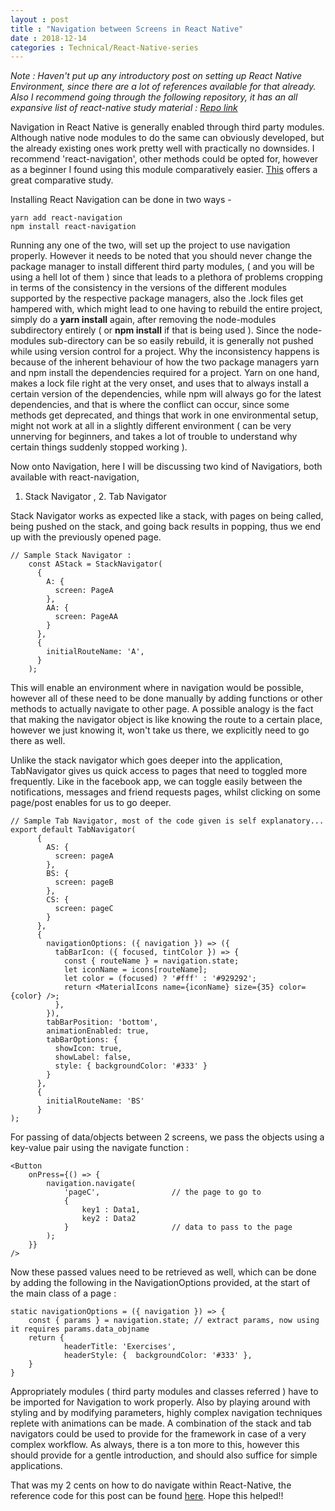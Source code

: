 ```yaml
---
layout : post
title : "Navigation between Screens in React Native"
date : 2018-12-14
categories : Technical/React-Native-series 
---
```


_Note : Haven't put up any introductory post on setting up React Native Environment, since there are a lot of 
references available for that already. Also I recommend going through the following repository, it has an all
expansive list of react-native study material : [Repo link](https://github.com/jondot/awesome-react-native)_

Navigation in React Native is generally enabled through third party modules. Although native node modules to do 
the same can obviously developed, but the already existing ones work pretty well with practically no downsides. 
I recommend 'react-navigation', other methods could be opted for, however as a beginner I found using this 
module comparatively easier. 
[This](https://medium.com/the-react-native-log/thousand-ways-to-navigate-in-react-native-f7a1e311a0e8) offers a great comparative study. 

Installing React Navigation can be done in two ways -

	yarn add react-navigation 
	npm install react-navigation

Running any one of the two, will set up the project to use navigation properly. However it needs to be noted 
that you should never change the package manager to install different third party modules, ( and you will be 
using a hell lot of them ) since that leads to a plethora of problems cropping in terms of the consistency 
in the versions of the different modules supported by the respective package managers, also the .lock files get 
hampered with, which might lead to one having to rebuild the entire project, simply do a **yarn install** again, 
after removing the node-modules subdirectory entirely ( or **npm install** if that is being used ). Since the node-modules 
sub-directory can be so easily rebuild, it is generally not pushed while using version control for a project. 
Why the inconsistency happens is because of the inherent behaviour of how the two package managers yarn and npm 
install the dependencies required for a project. 
Yarn on one hand, makes a lock file right at the very onset, and uses that to always install a certain version 
of the dependencies, while npm will always go for the latest dependencies, and that is where the conflict can 
occur, since some methods get deprecated, and things that work in one environmental setup, might not work at all 
in a slightly different environment ( can be very unnerving for beginners, and takes a lot of trouble to understand why certain things suddenly stopped working ).

Now onto Navigation, here I will be discussing two kind of Navigatiors, both available with react-navigation, 
1. Stack Navigator , 2. Tab Navigator

Stack Navigator works as expected like a stack, with pages on being called, being pushed on the stack, and going back results 
in popping, thus we end up with the previously opened page. 

	// Sample Stack Navigator : 
		const AStack = StackNavigator(
		  {
		    A: {
		      screen: PageA
		    },
		    AA: {
		      screen: PageAA
		    }
		  },
		  {
		    initialRouteName: 'A',
		  }
		);

This will enable an environment where in navigation would be possible, however all of these need to be done manually by 
adding functions or other methods to actually navigate to other page. A possible analogy is the fact that making the 
navigator object is like knowing the route to a certain place, however we just knowing it, won't take us there, we explicitly 
need to go there as well. 

Unlike the stack navigator which goes deeper into the application, TabNavigator gives us quick 
access to pages that need to toggled more frequently. Like in the facebook app, we can toggle easily between the 
notifications, messages and friend requests pages, whilst clicking on some page/post enables for us to go deeper. 
	
	// Sample Tab Navigator, most of the code given is self explanatory... 
	export default TabNavigator(
		  {
		    AS: {
		      screen: pageA
		    },
		    BS: {
		      screen: pageB
		    },
		    CS: {
		      screen: pageC 
		    }
		  },
		  {
		    navigationOptions: ({ navigation }) => ({
		      tabBarIcon: ({ focused, tintColor }) => {
		        const { routeName } = navigation.state; 
		        let iconName = icons[routeName];
		        let color = (focused) ? '#fff' : '#929292';
		        return <MaterialIcons name={iconName} size={35} color={color} />;
		      },
		    }),
		    tabBarPosition: 'bottom',
		    animationEnabled: true,
		    tabBarOptions: {
		      showIcon: true,
		      showLabel: false,
		      style: { backgroundColor: '#333' }
		    }
		  },
		  {
		    initialRouteName: 'BS'
		  }
	);



For passing of data/objects between 2 screens, we pass the objects using a key-value pair using the navigate function : 

	<Button 
		onPress={() => { 
			navigation.navigate(
				'pageC',				// the page to go to 
				{ 
					key1 : Data1,
					key2 : Data2
				}						// data to pass to the page 
			);
      	}} 
    />

Now these passed values need to be retrieved as well, which can be done by adding the following in the NavigationOptions provided, at the start of the main class of a page : 

	static navigationOptions = ({ navigation }) => {
    	const { params } = navigation.state; // extract params, now using it requires params.data_objname   
      	return {
	        	headerTitle: 'Exercises',
	        	headerStyle: {	backgroundColor: '#333' }, 
      	}
    }

Appropriately modules ( third party modules and classes referred ) have to be imported for Navigation to work 
properly. Also by playing around with styling and by modifying parameters, highly complex navigation techniques replete with
animations can be made. A combination of the stack and tab navigators could be used to provide for the framework in case of a 
very complex workflow. As always, there is a ton more to this, however this should provide for a gentle introduction, and should also suffice for simple applications. 


That was my 2 cents on how to do navigate within React-Native, the reference code for this post can be found [here](https://github.com/yashYRS/Learning_ReactNative/tree/master/Navigation). Hope this helped!!
